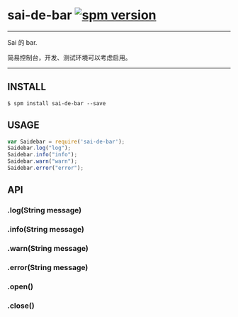 # sai-de-bar [![spm version](http://spmjs.io/badge/sai-de-bar)](http://spmjs.io/package/sai-de-bar)

---

Sai 的 bar.

简易控制台，开发、测试环境可以考虑启用。

---

## INSTALL

```
$ spm install sai-de-bar --save
```

## USAGE

```js
var Saidebar = require('sai-de-bar');
Saidebar.log("log");
Saidebar.info("info");
Saidebar.warn("warn");
Saidebar.error("error");
```

## API

### .log(String message)

### .info(String message)

### .warn(String message)

### .error(String message)

### .open()

### .close()

